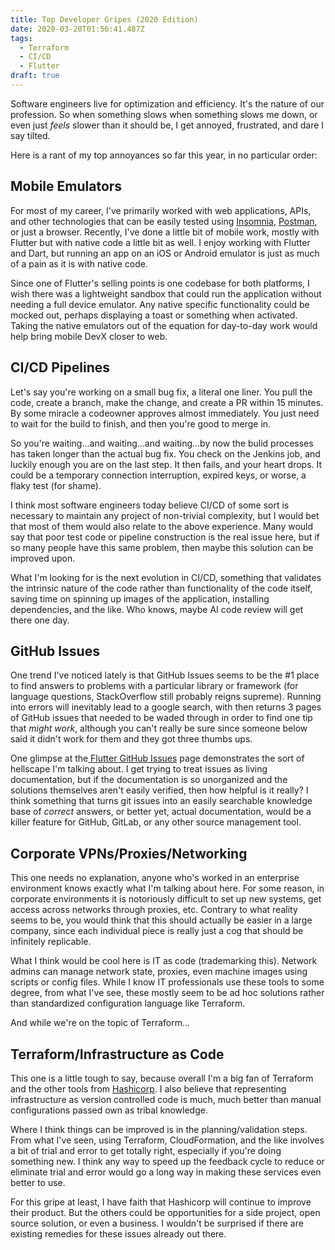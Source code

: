 ```yaml
---
title: Top Developer Gripes (2020 Edition)
date: 2020-03-20T01:56:41.487Z
tags:
  - Terraform
  - CI/CD
  - Flutter
draft: true
---
```

Software engineers live for optimization and efficiency. It's the nature of our profession. So when something slows when something slows me down, or even just _feels_ slower than it should be, I get annoyed, frustrated, and dare I say tilted.  

Here is a rant of my top annoyances so far this year, in no particular order:

## Mobile Emulators

For most of my career, I've primarily worked with web applications, APIs, and other technologies that can be easily tested using [Insomnia](https://insomnia.rest/), [Postman](https://www.postman.com/), or just a browser.  Recently, I've done a little bit of mobile work, mostly with Flutter but with native code a little bit as well.  I enjoy working with Flutter and Dart, but running an app on an iOS or Android emulator is just as much of a pain as it is with native code.  

Since one of Flutter's selling points is one codebase for both platforms, I wish there was a lightweight sandbox  that could run the application without needing a full device emulator.  Any native specific functionality could be mocked out, perhaps displaying a toast or something when activated.  Taking the native emulators out of the equation for day-to-day work would help bring mobile DevX closer to web.

## **CI/CD Pipelines**

Let's say you're working on a small bug fix, a literal one liner.  You pull the code, create a branch, make the change, and create a PR within 15 minutes.  By some miracle a codeowner approves almost immediately.  You just need to wait for the build to finish, and then you're good to merge in.

So you're waiting...and waiting...and waiting...by now the bulid processes has taken longer than the actual bug fix.  You check on the Jenkins job, and luckily enough you are on the last step. It then fails, and your heart drops.  It could be a temporary connection interruption, expired keys, or worse, a flaky test (for shame).

I think most software engineers today believe CI/CD of some sort is necessary to maintain any project of non-trivial complexity, but I would bet that most of them would also relate to the above experience.  Many would say that poor test code or pipeline construction is the real issue here, but if so many people have this same problem, then maybe this solution can be improved upon.  

What I'm looking for is the next evolution in CI/CD, something that validates the intrinsic nature of the code rather than functionality of the code itself, saving time on spinning up images of the application, installing dependencies, and the like.  Who knows, maybe AI code review will get there one day.

## **GitHub Issues**

One trend I've noticed lately is that GitHub Issues seems to be the #1 place to find answers to problems with a particular library or framework (for language questions, StackOverflow still probably reigns supreme).  Running into errors will inevitably lead to a google search, with then returns 3 pages of GitHub issues that needed to be waded through in order to find one tip that _might work_, although you can't really be sure since someone below said it didn't work for them and they got three thumbs ups.

One glimpse at the[ Flutter GitHub Issues](https://github.com/flutter/flutter/issues) page demonstrates the sort of hellscape I'm talking about.  I get trying to treat issues as living documentation, but if the documentation is so unorganized and the solutions themselves aren't easily verified, then how helpful is it really?  I think something that turns git issues into an easily searchable knowledge base of _correct_ answers, or better yet, actual documentation, would be a killer feature for GitHub, GitLab, or any other source management tool.

## **Corporate VPNs/Proxies/Networking**

This one needs no explanation, anyone who's worked in an enterprise environment knows exactly what I'm talking about here.  For some reason, in corporate environments it is notoriously difficult to set up new systems, get access across networks through proxies, etc.  Contrary to what reality seems to be, you would think that this should actually be easier in a large company, since each individual piece is really just a cog that should be infinitely replicable.

What I think would be cool here is IT as code (trademarking this).  Network admins can manage network state, proxies, even machine images using scripts or config files.  While I know IT professionals use these tools to some degree, from what I've see, these mostly seem to be ad hoc solutions rather than standardized configuration language like Terraform.

And while we're on the topic of Terraform...

## **Terraform/Infrastructure as Code**

This one is a little tough to say, because overall I'm a big fan of Terraform and the other tools from [Hashicorp](https://www.hashicorp.com/).  I also believe that representing infrastructure as version controlled code is much, much better than manual configurations passed own as tribal knowledge.  

Where I think things can be improved is in the planning/validation steps.  From what I've seen, using Terraform, CloudFormation, and the like involves a bit of trial and error to get totally right, especially if you're doing something new.  I think any way to speed up the feedback cycle to reduce or eliminate trial and error would go a long way in making these services even better to use.  

For this gripe at least, I have faith that Hashicorp will continue to improve their product.  But the others could be opportunities for a side project, open source solution, or even a business.  I wouldn't be surprised if there are existing remedies for these issues already out there.
